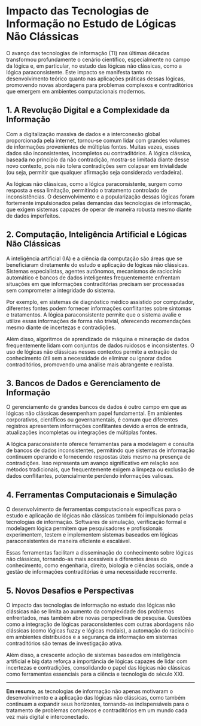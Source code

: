# Impacto das Tecnologias de Informação no Estudo de Lógicas Não Clássicas

O avanço das tecnologias de informação (TI) nas últimas décadas transformou profundamente o cenário científico, especialmente no campo da lógica e, em particular, no estudo das lógicas não clássicas, como a lógica paraconsistente. Este impacto se manifesta tanto no desenvolvimento teórico quanto nas aplicações práticas dessas lógicas, promovendo novas abordagens para problemas complexos e contraditórios que emergem em ambientes computacionais modernos.

## 1. A Revolução Digital e a Complexidade da Informação

Com a digitalização massiva de dados e a interconexão global proporcionada pela internet, tornou-se comum lidar com grandes volumes de informações provenientes de múltiplas fontes. Muitas vezes, esses dados são inconsistentes, incompletos ou contraditórios. A lógica clássica, baseada no princípio da não contradição, mostra-se limitada diante desse novo contexto, pois não tolera contradições sem colapsar em trivialidade (ou seja, permitir que qualquer afirmação seja considerada verdadeira).

As lógicas não clássicas, como a lógica paraconsistente, surgem como resposta a essa limitação, permitindo o tratamento controlado de inconsistências. O desenvolvimento e a popularização dessas lógicas foram fortemente impulsionados pelas demandas das tecnologias de informação, que exigem sistemas capazes de operar de maneira robusta mesmo diante de dados imperfeitos.

## 2. Computação, Inteligência Artificial e Lógicas Não Clássicas

A inteligência artificial (IA) e a ciência da computação são áreas que se beneficiaram diretamente do estudo e aplicação de lógicas não clássicas. Sistemas especialistas, agentes autônomos, mecanismos de raciocínio automático e bancos de dados inteligentes frequentemente enfrentam situações em que informações contraditórias precisam ser processadas sem comprometer a integridade do sistema.

Por exemplo, em sistemas de diagnóstico médico assistido por computador, diferentes fontes podem fornecer informações conflitantes sobre sintomas e tratamentos. A lógica paraconsistente permite que o sistema avalie e utilize essas informações de forma não trivial, oferecendo recomendações mesmo diante de incertezas e contradições.

Além disso, algoritmos de aprendizado de máquina e mineração de dados frequentemente lidam com conjuntos de dados ruidosos e inconsistentes. O uso de lógicas não clássicas nesses contextos permite a extração de conhecimento útil sem a necessidade de eliminar ou ignorar dados contraditórios, promovendo uma análise mais abrangente e realista.

## 3. Bancos de Dados e Gerenciamento de Informação

O gerenciamento de grandes bancos de dados é outro campo em que as lógicas não clássicas desempenham papel fundamental. Em ambientes corporativos, científicos ou governamentais, é comum que diferentes registros apresentem informações conflitantes devido a erros de entrada, atualizações incompletas ou integrações de múltiplas fontes.

A lógica paraconsistente oferece ferramentas para a modelagem e consulta de bancos de dados inconsistentes, permitindo que sistemas de informação continuem operando e fornecendo respostas úteis mesmo na presença de contradições. Isso representa um avanço significativo em relação aos métodos tradicionais, que frequentemente exigem a limpeza ou exclusão de dados conflitantes, potencialmente perdendo informações valiosas.

## 4. Ferramentas Computacionais e Simulação

O desenvolvimento de ferramentas computacionais específicas para o estudo e aplicação de lógicas não clássicas também foi impulsionado pelas tecnologias de informação. Softwares de simulação, verificação formal e modelagem lógica permitem que pesquisadores e profissionais experimentem, testem e implementem sistemas baseados em lógicas paraconsistentes de maneira eficiente e escalável.

Essas ferramentas facilitam a disseminação do conhecimento sobre lógicas não clássicas, tornando-as mais acessíveis a diferentes áreas do conhecimento, como engenharia, direito, biologia e ciências sociais, onde a gestão de informações contraditórias é uma necessidade recorrente.

## 5. Novos Desafios e Perspectivas

O impacto das tecnologias de informação no estudo das lógicas não clássicas não se limita ao aumento da complexidade dos problemas enfrentados, mas também abre novas perspectivas de pesquisa. Questões como a integração de lógicas paraconsistentes com outras abordagens não clássicas (como lógicas fuzzy e lógicas modais), a automação do raciocínio em ambientes distribuídos e a segurança da informação em sistemas contraditórios são temas de investigação ativa.

Além disso, a crescente adoção de sistemas baseados em inteligência artificial e big data reforça a importância de lógicas capazes de lidar com incertezas e contradições, consolidando o papel das lógicas não clássicas como ferramentas essenciais para a ciência e tecnologia do século XXI.

---

**Em resumo**, as tecnologias de informação não apenas motivaram o desenvolvimento e a aplicação das lógicas não clássicas, como também continuam a expandir seus horizontes, tornando-as indispensáveis para o tratamento de problemas complexos e contraditórios em um mundo cada vez mais digital e interconectado.